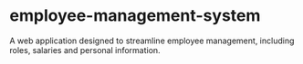 # employee-management-system
A web application designed to streamline employee management, including roles, salaries and personal information.
